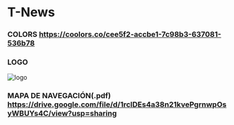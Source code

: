 # T-News


### COLORS https://coolors.co/cee5f2-accbe1-7c98b3-637081-536b78

### LOGO 
![logo](https://user-images.githubusercontent.com/34045341/138687249-c5446f6c-7c65-46b6-91d6-2c3cb379f39a.png)

### MAPA DE NAVEGACIÓN(.pdf)  https://drive.google.com/file/d/1rclDEs4a38n21kvePgrnwpOsyWBUYs4C/view?usp=sharing
